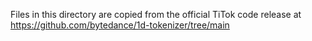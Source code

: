 Files in this directory are copied from the official TiTok code release at
  https://github.com/bytedance/1d-tokenizer/tree/main
